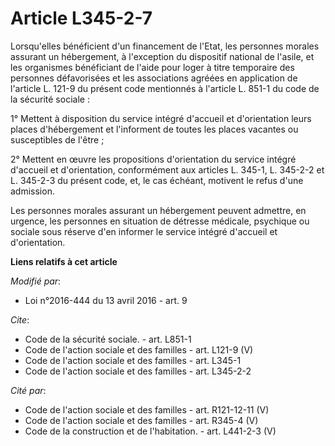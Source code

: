 # Article L345-2-7

Lorsqu'elles bénéficient d'un financement de l'Etat, les personnes morales assurant un hébergement, à l'exception du
dispositif national de l'asile, et les organismes bénéficiant de l'aide pour loger à titre temporaire des personnes
défavorisées et les associations agréées en application de l'article L. 121-9 du présent code mentionnés à l'article L. 851-1
du code de la sécurité sociale : 

1° Mettent à disposition du service intégré d'accueil et d'orientation leurs places d'hébergement et l'informent de toutes
les places vacantes ou susceptibles de l'être ; 

2° Mettent en œuvre les propositions d'orientation du service intégré d'accueil et d'orientation, conformément aux articles
L. 345-1, L. 345-2-2 et L. 345-2-3 du présent code, et, le cas échéant, motivent le refus d'une admission. 

Les personnes morales assurant un hébergement peuvent admettre, en urgence, les personnes en situation de détresse médicale,
psychique ou sociale sous réserve d'en informer le service intégré d'accueil et d'orientation.

**Liens relatifs à cet article**

_Modifié par_:

  - Loi n°2016-444 du 13 avril 2016 - art. 9

_Cite_:

  - Code de la sécurité sociale. - art. L851-1
  - Code de l'action sociale et des familles - art. L121-9 (V)
  - Code de l'action sociale et des familles - art. L345-1
  - Code de l'action sociale et des familles - art. L345-2-2

_Cité par_:

  - Code de l'action sociale et des familles - art. R121-12-11 (V)
  - Code de l'action sociale et des familles - art. R345-4 (V)
  - Code de la construction et de l'habitation. - art. L441-2-3 (V)

